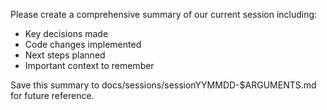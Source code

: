 Please create a comprehensive summary of our current session including:
- Key decisions made
- Code changes implemented  
- Next steps planned
- Important context to remember

Save this summary to docs/sessions/sessionYYMMDD-$ARGUMENTS.md for future reference.